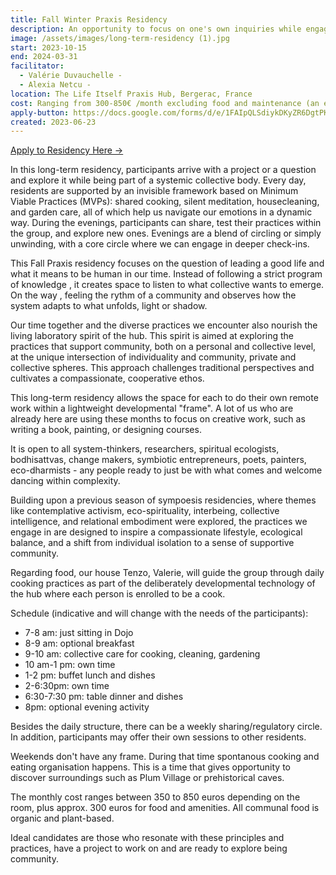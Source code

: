 ```yaml
---
title: Fall Winter Praxis Residency
description: An opportunity to focus on one's own inquiries while engaging in conscious community practices held by a lightweight developmental frame. Running from October 2023 through March 2024, participation is open, with stays ranging from two weeks up to the full five months.
image: /assets/images/long-term-residency (1).jpg
start: 2023-10-15
end: 2024-03-31
facilitator:
  - Valérie Duvauchelle -
  - Alexia Netcu - 
location: The Life Itself Praxis Hub, Bergerac, France
cost: Ranging from 300-850€ /month excluding food and maintenance (an extra approx. €300 a month)
apply-button: https://docs.google.com/forms/d/e/1FAIpQLSdiykDKyZR6DgtPKeYuNePy9sWc-qkIc4BVfKBRjkFWKvFp-g/viewform
created: 2023-06-23
---
```

<a href="https://docs.google.com/forms/d/e/1FAIpQLSdiykDKyZR6DgtPKeYuNePy9sWc-qkIc4BVfKBRjkFWKvFp-g/viewform" className="px-3 py-2 rounded bg-secondary text-sm text-primary font-medium shadow-xs hover:bg-secondary/80 focus-visible:outline">Apply to Residency Here &rarr;</a>

In this long-term residency, participants arrive with a project or a question and explore it while being part of a systemic collective body. Every day, residents are supported by an invisible framework based on Minimum Viable Practices (MVPs): shared cooking, silent meditation, housecleaning, and garden care, all of which help us navigate our emotions in a dynamic way. During the evenings, participants can share, test their practices within the group, and explore new ones. Evenings are a blend of circling or simply unwinding, with a core circle where we can engage in deeper check-ins.

This Fall Praxis residency focuses on the question of leading a good life and what it means to be human in our time. Instead of following a strict program of knowledge , it creates space to listen to  what collective wants to emerge. On the way , feeling the rythm of a community and observes how the system adapts to what unfolds, light or shadow.

Our time together and the diverse practices we encounter also nourish the living laboratory spirit of the hub. This spirit is aimed at exploring the practices that support community, both on a personal and collective level, at the unique intersection of individuality and community, private and collective spheres. This approach challenges traditional perspectives and cultivates a compassionate, cooperative ethos.

This long-term residency allows the space for each to do their own remote work within a lightweight developmental "frame". A lot of us who are already here are using these months to focus on creative work, such as writing a book, painting, or designing courses.

It is open to all system-thinkers, researchers, spiritual ecologists, bodhisattvas, change makers, symbiotic entrepreneurs, poets, painters, eco-dharmists - any people ready to just be with what comes and welcome dancing within complexity.

Building upon a previous season of sympoesis residencies, where themes like contemplative activism, eco-spirituality, interbeing, collective intelligence, and relational embodiment were explored, the practices we engage in are designed to inspire a compassionate lifestyle, ecological balance, and a shift from individual isolation to a sense of supportive community. 

Regarding food, our house Tenzo, Valerie, will guide the group through daily cooking practices as part of the deliberately developmental technology of the hub where each person is enrolled  to be a cook. 


Schedule (indicative and will change with the needs of the participants):

- 7-8 am: just sitting in Dojo 
- 8-9 am: optional breakfast 
- 9-10 am: collective care for cooking, cleaning, gardening
- 10 am-1 pm: own time
- 1-2 pm: buffet lunch and dishes
- 2-6:30pm: own time
- 6:30-7:30 pm: table dinner and dishes
- 8pm: optional evening activity 

Besides the daily structure, there can be a weekly sharing/regulatory circle. In addition, participants may offer their own sessions to other residents.

Weekends don't have any frame. During that time spontanous cooking and eating organisation happens. This is a time that gives opportunity to discover surroundings such as Plum Village or prehistorical caves. 

The monthly cost  ranges between 350 to 850 euros depending on the room, plus approx. 300 euros for food and amenities. All communal food is organic and plant-based.

Ideal candidates are those who resonate with these principles and practices, have a project to work on  and are ready to explore being community.
